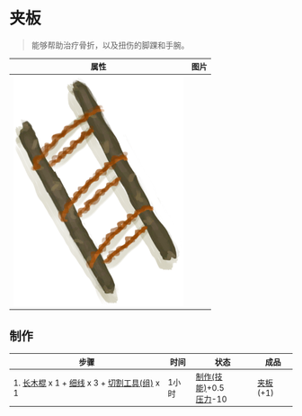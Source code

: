 # 夹板  
> 能够帮助治疗骨折，以及扭伤的脚踝和手腕。  
  
  属性  |   图片   
 ----  |  ----:   
   |  ![](Sprite/Splint.png)   
  
## 制作  
步骤  |  时间  |  状态  |  成品  
----  |  ----  |  ----  |  ----  
1. [长木棍](StickLong.md) x 1 + [细线](CordFiber.md) x 3 + [切割工具(组)](GpTag_Cutter.md) x 1  |  1小时  |  [制作(技能)](Skill_Crafting.md)+0.5<br>[压力](Stress.md)-10  |  [夹板](Splint.md)(+1)  
